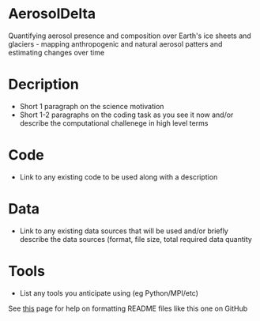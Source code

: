 # AerosolDelta
Quantifying aerosol presence and composition over Earth's ice sheets and glaciers - mapping anthropogenic and natural aerosol patters and estimating changes over time

# Decription
* Short 1 paragraph on the science motivation
* Short 1-2 paragraphs on the coding task as you see it now and/or describe the computational challenege in high level terms

# Code
* Link to any existing code to be used along with a description

# Data

* Link to any existing data sources that will be used and/or briefly describe the data sources (format, file size, total required data quantity 

# Tools

* List any tools you anticipate using (eg Python/MPI/etc) 

See [this](https://help.github.com/articles/basic-writing-and-formatting-syntax/) page for help on formatting README files like this one on GitHub

